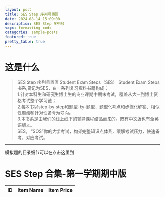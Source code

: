 ```yaml
---
layout: post
title: SES Step 序列号置顶
date: 2024-08-14 15:09:00
description: SES Step 序列号
tags: formatting code
categories: sample-posts
featured: true
pretty_table: true
---
```



# 这是什么

>SES Step 序列号置顶
>Student Exam Steps（SES） Student Exam Steps书系,简记为SES，由一系列复习资料书籍构成；<br>
>1.针对本科生和研究生博士生的专业课期中期末考试，覆盖从大一到博士资格考试整个学习链；<br>
>2.每本书以step-by-step和题型-by-题型，题型化考点和步骤化解答、相似性题组和针对性备考为导向。<br>
>3.本书系是由我们的线上线下的辅导课程结晶而来的。既有中文版也有全英语版本。<br>
>SES， “SOS”你的大学考试，构架完整知识点体系，缓解考试压力，快速备考，对应考试。<br>

---


模拟题的目录细节可以在点击这里到







# SES Step 合集-第一学期期中版

<table
  data-toggle="table"
  data-url="{{ '/assets/json/table_data2.json' | relative_url }}">
  <thead>
    <tr>
      <th data-field="id">ID</th>
      <th data-field="name">Item Name</th>
      <th data-field="item">Item Price</th>
    </tr>
  </thead>
</table>

<p></p>
